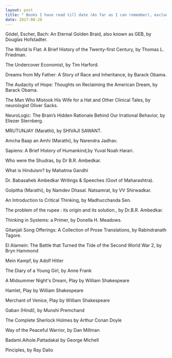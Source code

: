 ```yaml
---
layout: post
title: " Books I have read till date (As far as I can remember), excluding textbooks ofcourse "
date: 2017-08-20
---
```


Gödel, Escher, Bach: An Eternal Golden Braid, also known as GEB, by Douglas Hofstadter. 

The World Is Flat: A Brief History of the Twenty-first Century, by Thomas L. Friedman. 

The Undercover Economist, by Tim Harford.

Dreams from My Father: A Story of Race and Inheritance, by Barack Obama. 

The Audacity of Hope: Thoughts on Reclaiming the American Dream, by Barack Obama.

The Man Who Mistook His Wife for a Hat and Other Clinical Tales, by neurologist Oliver Sacks.

NeuroLogic: The Brain’s Hidden Rationale Behind Our Irrational Behavior, by Eliezer Sternberg.

MRUTUNJAY (Marathi), by SHIVAJI SAWANT.

Amcha Baap an Amhi (Marathi), by Narendra Jadhav. 

Sapiens: A Brief History of Humankind,by Yuval Noah Harari. 

Who were the Shudras, by Dr B.R. Ambedkar. 

What is Hinduism? by Mahatma Gandhi 

Dr. Babasaheb Ambedkar Writings & Speeches (Govt of Maharashtra).

Golpitha (Marathi), by Namdev Dhasal. Natsamrat, by VV Shirwadkar. 

An Introduction to Critical Thinking, by Madhucchanda Sen.

The problem of the rupee : its origin and its solution., by Dr.B.R. Ambedkar. 

Thinking in Systems: a Primer, by Donella H. Meadows. 

Gitanjali Song Offerings: A Collection of Prose Translations, by Rabindranath Tagore.

El Alamein: The Battle that Turned the Tide of the Second World War 2, by Bryn Hammond 

Mein Kampf, by Adolf Hitler

The Diary of a Young Girl, by Anne Frank

A Midsummer Night's Dream, Play by William Shakespeare

Hamlet, Play by William Shakespeare

Merchant of Venice, Play by William Shakespeare

Gaban (Hindi), by Munshi Premchand

The Complete Sherlock Holmes by Arthur Conan Doyle 

Way of the Peaceful Warrior, by Dan Millman

Badami.Aihole.Pattadakal by George Michell

Pinciples, by Ray Dalio
